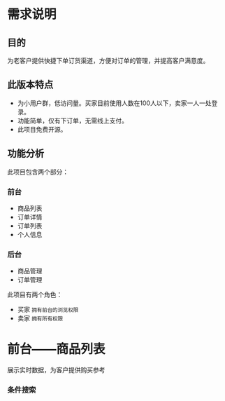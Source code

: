 需求说明
========

目的
----

为老客户提供快捷下单订货渠道，方便对订单的管理，并提高客户满意度。

此版本特点
---------

* 为小用户群，低访问量。买家目前使用人数在100人以下，卖家一人一处登录。
* 功能简单，仅有下订单，无需线上支付。
* 此项目免费开源。

功能分析
-------

此项目包含两个部分：

### 前台

* 商品列表
* 订单详情
* 订单列表
* 个人信息

### 后台

* 商品管理
* 订单管理

此项目有两个角色：

* 买家  `拥有前台的浏览权限`
* 卖家 `拥有所有权限`


前台——商品列表
=============

展示实时数据，为客户提供购买参考

### 条件搜索
